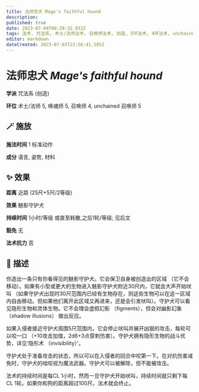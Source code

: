 ```yaml
---
title: 法师忠犬 Mage's faithful hound
description: 
published: true
date: 2023-07-04T00:29:32.832Z
tags: 法术, 咒法系, 术士/法师法术, 召唤师法术, 创造, 5环法术, 4环法术, unchained 召唤师法术, 唤魂师法术
editor: markdown
dateCreated: 2023-07-03T22:56:41.505Z
---
```


# **法师忠犬** *Mage's faithful hound*

**学派** 咒法系 (创造) 

**环位** 术士/法师 5, 唤魂师 5, 召唤师 4, unchained 召唤师 5

## 🪄 施放

**施法时间** 1 标准动作

**成分** 语言, 姿势, 材料

## ✨ 效果  

**距离** 近距 (25尺+5尺/2等级) 

**效果** 魅影守护犬 

**持续时间** 1小时/等级 或直至耗散,之后1轮/等级; 见后文 

**豁免** 无

**法术抗力** 否

## 📖 描述

你造出一条只有你看得见的魅影守护犬。它会保卫自身被创造出的区域 （它不会移动）。如果有小型或更大的生物进入魅影守护犬附近30尺内，它就会大声开始吠叫 （如果守护犬出现时30尺范围内已经有生物存在，则这些生物可以在这一区域内自由移动。但如果他们离开此区域又再进来，还是会引发吠叫）。守护犬可以看见隐形生物和灵体生物。它不会理会虚假幻影 （figments），但会对幽影幻象 （shadow illusions） 做出反应。

如果入侵者接近守护犬周围5尺范围内，它会停止吠叫并展开凶狠的攻击，每轮可以咬一口 （+10攻击加值，2d6+3点穿刺伤害）。守护犬拥有隐形生物的战斗优势，详见‘隐形术 （invisibility）’。

守护犬处于准备攻击的状态，所以可以在入侵者的回合中咬第一下。在对抗伤害减免时，守护犬的啮咬视为魔法武器。守护犬可以被解除，但不能被攻击。

法术的持续时间是每CL 1小时，然而一旦守护犬开始吠叫，持续时间就只剩下每CL 1轮。如果你和狗的距离超过100尺，法术就会终止。
    